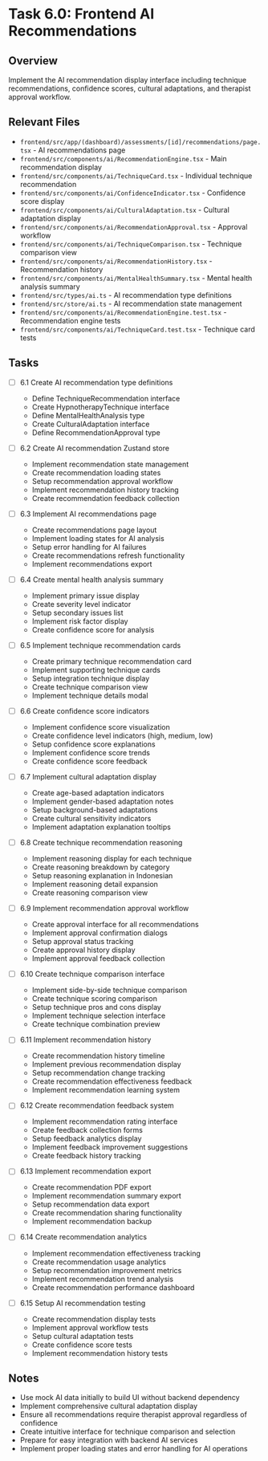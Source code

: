 # Task 6.0: Frontend AI Recommendations

## Overview
Implement the AI recommendation display interface including technique recommendations, confidence scores, cultural adaptations, and therapist approval workflow.

## Relevant Files
- `frontend/src/app/(dashboard)/assessments/[id]/recommendations/page.tsx` - AI recommendations page
- `frontend/src/components/ai/RecommendationEngine.tsx` - Main recommendation display
- `frontend/src/components/ai/TechniqueCard.tsx` - Individual technique recommendation
- `frontend/src/components/ai/ConfidenceIndicator.tsx` - Confidence score display
- `frontend/src/components/ai/CulturalAdaptation.tsx` - Cultural adaptation display
- `frontend/src/components/ai/RecommendationApproval.tsx` - Approval workflow
- `frontend/src/components/ai/TechniqueComparison.tsx` - Technique comparison view
- `frontend/src/components/ai/RecommendationHistory.tsx` - Recommendation history
- `frontend/src/components/ai/MentalHealthSummary.tsx` - Mental health analysis summary
- `frontend/src/types/ai.ts` - AI recommendation type definitions
- `frontend/src/store/ai.ts` - AI recommendation state management
- `frontend/src/components/ai/RecommendationEngine.test.tsx` - Recommendation engine tests
- `frontend/src/components/ai/TechniqueCard.test.tsx` - Technique card tests

## Tasks

- [ ] 6.1 Create AI recommendation type definitions
  - Define TechniqueRecommendation interface
  - Create HypnotherapyTechnique interface
  - Define MentalHealthAnalysis type
  - Create CulturalAdaptation interface
  - Define RecommendationApproval type

- [ ] 6.2 Create AI recommendation Zustand store
  - Implement recommendation state management
  - Create recommendation loading states
  - Setup recommendation approval workflow
  - Implement recommendation history tracking
  - Create recommendation feedback collection

- [ ] 6.3 Implement AI recommendations page
  - Create recommendations page layout
  - Implement loading states for AI analysis
  - Setup error handling for AI failures
  - Create recommendations refresh functionality
  - Implement recommendations export

- [ ] 6.4 Create mental health analysis summary
  - Implement primary issue display
  - Create severity level indicator
  - Setup secondary issues list
  - Implement risk factor display
  - Create confidence score for analysis

- [ ] 6.5 Implement technique recommendation cards
  - Create primary technique recommendation card
  - Implement supporting technique cards
  - Setup integration technique display
  - Create technique comparison view
  - Implement technique details modal

- [ ] 6.6 Create confidence score indicators
  - Implement confidence score visualization
  - Create confidence level indicators (high, medium, low)
  - Setup confidence score explanations
  - Implement confidence score trends
  - Create confidence score feedback

- [ ] 6.7 Implement cultural adaptation display
  - Create age-based adaptation indicators
  - Implement gender-based adaptation notes
  - Setup background-based adaptations
  - Create cultural sensitivity indicators
  - Implement adaptation explanation tooltips

- [ ] 6.8 Create technique recommendation reasoning
  - Implement reasoning display for each technique
  - Create reasoning breakdown by category
  - Setup reasoning explanation in Indonesian
  - Implement reasoning detail expansion
  - Create reasoning comparison view

- [ ] 6.9 Implement recommendation approval workflow
  - Create approval interface for all recommendations
  - Implement approval confirmation dialogs
  - Setup approval status tracking
  - Create approval history display
  - Implement approval feedback collection

- [ ] 6.10 Create technique comparison interface
  - Implement side-by-side technique comparison
  - Create technique scoring comparison
  - Setup technique pros and cons display
  - Implement technique selection interface
  - Create technique combination preview

- [ ] 6.11 Implement recommendation history
  - Create recommendation history timeline
  - Implement previous recommendation display
  - Setup recommendation change tracking
  - Create recommendation effectiveness feedback
  - Implement recommendation learning system

- [ ] 6.12 Create recommendation feedback system
  - Implement recommendation rating interface
  - Create feedback collection forms
  - Setup feedback analytics display
  - Implement feedback improvement suggestions
  - Create feedback history tracking

- [ ] 6.13 Implement recommendation export
  - Create recommendation PDF export
  - Implement recommendation summary export
  - Setup recommendation data export
  - Create recommendation sharing functionality
  - Implement recommendation backup

- [ ] 6.14 Create recommendation analytics
  - Implement recommendation effectiveness tracking
  - Create recommendation usage analytics
  - Setup recommendation improvement metrics
  - Implement recommendation trend analysis
  - Create recommendation performance dashboard

- [ ] 6.15 Setup AI recommendation testing
  - Create recommendation display tests
  - Implement approval workflow tests
  - Setup cultural adaptation tests
  - Create confidence score tests
  - Implement recommendation history tests

## Notes
- Use mock AI data initially to build UI without backend dependency
- Implement comprehensive cultural adaptation display
- Ensure all recommendations require therapist approval regardless of confidence
- Create intuitive interface for technique comparison and selection
- Prepare for easy integration with backend AI services
- Implement proper loading states and error handling for AI operations 